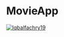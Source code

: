 # MovieApp
[![Iqbalfachry19](https://circleci.com/gh/Iqbalfachry19/MovieApp.svg?style=svg)](https://app.circleci.com/pipelines/github/Iqbalfachry19/MovieApp)

